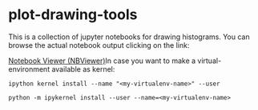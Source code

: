 # plot-drawing-tools

This is a collection of jupyter notebooks for drawing histograms.
You can browse the actual notebook output clicking on the link:

[Notebook Viewer (NBViewer)](https://nbviewer.jupyter.org/github/cerminar/plot-drawing-tools/tree/v147/)In case you want to make a virtual-environment available as kernel:

`ipython kernel install --name "<my-virtualenv-name>" --user`

`python -m ipykernel install --user --name=<my-virtualenv-name>`

